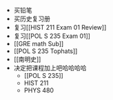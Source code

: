 - 买铅笔
- 买历史复习册
- 复习[[HIST 211 Exam 01 Review]]
- 复习[[POL S 235 Exam 01]]
- [[GRE math Sub]]
- [[POL S 235 Tophats]]
- [[南明史]]
- 决定把课程加上吧哈哈哈哈
	- [[POL S 235]]
	- HIST 211
	- PHYS 480